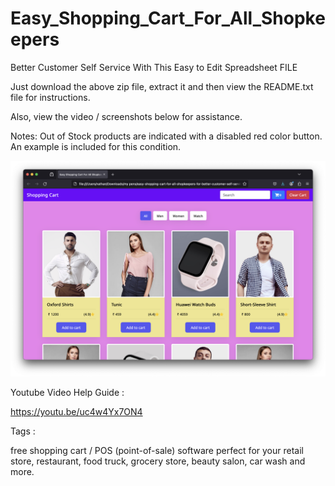 # Easy_Shopping_Cart_For_All_Shopkeepers
Better Customer Self Service With This Easy to Edit Spreadsheet FILE

Just download the above zip file, extract it and then view the README.txt file for instructions.

Also, view the video / screenshots below for assistance.

Notes: Out of Stock products are indicated with a disabled red color button. An example is included for this condition.

![Alt Text](https://github.com/linuxguist/Easy_Shopping_Cart_For_All_Shopkeepers/blob/main/Shopping_Cart.png "Image Title")

Youtube Video Help Guide : 

https://youtu.be/uc4w4Yx7ON4

Tags :

free shopping cart / POS (point-of-sale) software perfect for your retail store, restaurant, food truck, grocery store, beauty salon, car wash and more.

